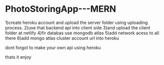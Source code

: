 # PhotoStoringApp---MERN


1)create heroku account and upload the server folder using uploading process.
2)use that backend api into client side
3)and upload the client folder at netlify
4)fir databas use mongodb atlas
5)add network acess to all there
6)add mongo atlas cluster account url into heroku

dont forgot to make your own api using heroku



thats it enjoy 
